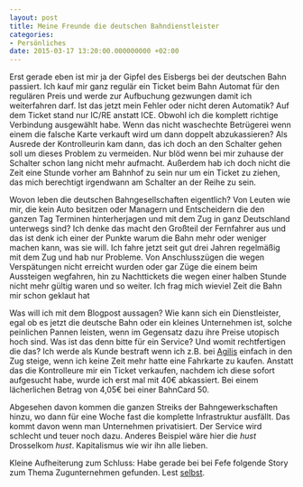```yaml
---
layout: post
title: Meine Freunde die deutschen Bahndienstleister
categories:
- Persönliches
date: 2015-03-17 13:20:00.000000000 +02:00
---
```


Erst gerade eben ist mir ja der Gipfel des Eisbergs bei der deutschen Bahn passiert.
Ich kauf mir ganz regulär ein Ticket beim Bahn Automat für den regulären Preis und werde zur Aufbuchung gezwungen damit ich
weiterfahren darf. Ist das jetzt mein Fehler oder nicht deren Automatik? Auf dem Ticket stand nur IC/RE anstatt ICE. Obwohl ich die komplett richtige Verbindung ausgewählt habe. Wenn das nicht waschechte Betrügerei wenn einem die falsche Karte verkauft wird um dann doppelt abzukassieren? Als Ausrede der Kontrolleurin kam dann, das ich doch
an den Schalter gehen soll um dieses Problem zu vermeiden. Nur blöd wenn bei mir zuhause der Schalter schon lang nicht mehr aufmacht. Außerdem hab ich doch nicht die Zeit eine Stunde vorher am Bahnhof zu sein nur um ein Ticket zu ziehen, das mich berechtigt irgendwann am Schalter an der Reihe zu sein. 

Wovon leben die deutschen Bahngesellschaften eigentlich? Von Leuten wie mir, die kein Auto besitzen oder Managern und Entscheidern die den
ganzen Tag Terminen hinterherjagen und mit dem Zug in ganz Deutschland unterwegs sind? Ich denke das macht den Großteil der Fernfahrer aus und
das ist denk ich einer der Punkte warum die Bahn mehr oder weniger machen kann, was sie will. Ich fahre jetzt seit gut drei Jahren regelmäßig mit
dem Zug und hab nur Probleme. Von Anschlusszügen die wegen Verspätungen nicht erreicht wurden oder gar Züge die einem beim Aussteigen wegfahren,
hin zu Nachttickets die wegen einer halben Stunde nicht mehr gültig waren und so weiter. Ich frag mich wieviel Zeit die Bahn mir schon geklaut hat

Was will ich mit dem Blogpost aussagen?
Wie kann sich ein Dienstleister, egal ob es jetzt die deutsche Bahn oder ein kleines Unternehmen ist, solche peinlichen Pannen leisten, wenn
im Gegensatz dazu ihre Preise utopisch hoch sind. Was ist das denn bitte für ein Service? Und womit rechtfertigen die das? Ich werde als Kunde bestraft wenn ich
z.B. bei [Agilis](http://www.agilis.de/) einfach in den Zug steige, wenn ich keine Zeit mehr hatte eine Fahrkarte zu kaufen. Anstatt das die Kontrolleure mir
ein Ticket verkaufen, nachdem ich
diese sofort aufgesucht habe, wurde ich erst mal mit 40€ abkassiert. Bei einem lächerlichen Betrag von 4,05€ bei einer BahnCard 50.

Abgesehen davon kommen die ganzen Streiks der Bahngewerkschaften hinzu, wo dann für eine Woche fast die komplette Infrastruktur ausfällt. Das kommt
davon wenn man Unternehmen privatisiert. Der Service wird schlecht und teuer noch dazu. Anderes Beispiel wäre hier die *hust* Drosselkom *hust*. Kapitalismus
wie wir ihn alle lieben.

Kleine Aufheiterung zum Schluss:
Habe gerade bei bei Fefe folgende Story zum Thema Zugunternehmen gefunden. Lest [selbst](https://blog.fefe.de/?ts=abf98378).  
